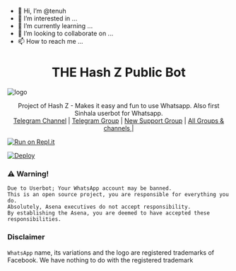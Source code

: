 - 👋 Hi, I’m @tenuh
- 👀 I’m interested in ...
- 🌱 I’m currently learning ...
- 💞️ I’m looking to collaborate on ...
- 📫 How to reach me ...

<!---
tenuh/tenuh is a ✨ special ✨ repository because its `README.md` (this file) appears on your GitHub profile.
You can click the Preview link to take a look at your changes.
--->
<h1 align="center"><b> THE Hash Z Public Bot  </b></h1>

![logo](https://telegra.ph/file/569fd05fb4c587a360d8.jpg)




<p align="center">
    Project of Hash Z - Makes it easy and fun to use Whatsapp. Also first Sinhala userbot for Whatsapp.
    <br>
        <a href="http://t.me/teenuh0">Telegram Channel</a> |
        <a href="https://t.me/teenuh01">Telegram Group</a> |
        <a href="https://chat.whatsapp.com/JigWG8oj1hj1YXLgJaqxt">New Support Group</a> |
        <a href="https://t.me/unofficialplugin">All Groups & channels </a> |
    <br>
</p>

[![Run on Repl.it](https://repl.it/badge/github/Quiec/whatsasena)](https://repl.it/@Quiec/whatsasena)

[![Deploy](https://www.herokucdn.com/deploy/button.svg)](https://heroku.com/deploy?template=https://github.com/tenuh/tenuh)

### ⚠️ Warning! 
```
Due to Userbot; Your WhatsApp account may be banned.
This is an open source project, you are responsible for everything you do. 
Absolutely, Asena executives do not accept responsibility.
By establishing the Asena, you are deemed to have accepted these responsibilities.
```
### Disclaimer
`WhatsApp` name, its variations and the logo are registered trademarks of Facebook. We have nothing to do with the registered trademark

